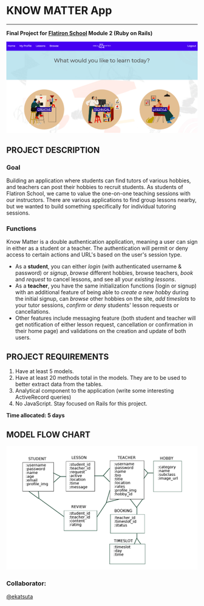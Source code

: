# KNOW MATTER App
------
**Final Project for [Flatiron School](https://flatironschool.com/) Module 2 (Ruby on Rails)**

![Welcome Page](app/assets/images/screenshot.png "Welcome page of our app")

## PROJECT DESCRIPTION

### Goal
Building an application where students can find tutors of various hobbies, and teachers can post their hobbies to recruit students. As students of Flatiron School, we came to value the one-on-one teaching sessions with our instructors. There are various applications to find group lessons nearby, but we wanted to build something specifically for individual tutoring sessions. 

### Functions 
Know Matter is a double authentication application, meaning a user can sign in either as a student or a teacher. The authentication will permit or deny access to certain actions and URL's based on the user's session type. 
* As a **student**, you can either _login_ (with authenticated username & password) or _signup_, _browse_ different hobbies, browse teachers, _book_ and _request_ to cancel lessons, and see all your _existing lessons_. 
* As a **teacher**, you have the same initialization functions (login or signup) with an additional feature of being able to _create a new hobby_ during the initial signup, can _browse_ other hobbies on the site, _add timeslots_ to your tutor sessions, _confirm_ or _deny_ students' lesson requests or cancellations. 
* Other features include messaging feature (both student and teacher will get notification of either lesson request, cancellation or confirmation in their home page) and validations on the creation and update of both users.

## PROJECT REQUIREMENTS

1. Have at least 5 models. 
2. Have at least 20 methods total in the models. They are to be used to better extract data from the tables. 
3. Analytical component to the application (write some interesting ActiveRecord queries) 
4. No JavaScript. Stay focused on Rails for this project. 

**Time allocated: 5 days**

## MODEL FLOW CHART

![Models](app/assets/images/models_chart.png "Model Relationships")


### Collaborator:
[@ekatsuta](https://github.com/ekatsuta)
